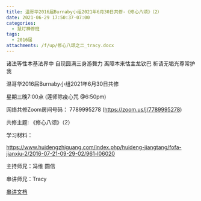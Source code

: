 ```yaml
---
title: 温哥华2016届Burnaby小组2021年6月30日共修-《修心八颂》（2）
date: 2021-06-29 17:50:37-07:00
categories:
  - 慧灯禅修班
tags:
  - 2016届
attachments: /f/up/修心八颂之二_tracy.docx
---
```

诸法等性本基法界中 自现圆满三身游舞力 离障本来怙主龙钦巴 祈请无垢光尊常护我

温哥华2016届Burnaby小组2021年6月30日共修 

星期三晚7:00点 (莲师除疫心咒 @6:50pm)

网络共修Zoom房间号码： 7789995278 (<https://zoom.us/j/7789995278>)

共修主题: 《修心八颂》（2）

学习材料：

<https://www.huidengzhiguang.com/index.php/huideng-jiangtang/fofa-jianxiu-2/2016-07-21-09-29-02/961-l06020>


主持师兄：冯维 圆信

串讲师兄：Tracy

[串讲文档](https://s3.ap-northeast-1.wasabisys.com/hdcx/hdv/f/up/修心八颂之二_tracy.docx)